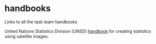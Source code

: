 # handbooks
Links to all the task team handbooks

United Nations Statistics Division (UNSD) [handbook](https://unstats.un.org/bigdata/taskteams/satellite/UNGWG_Satellite_Task_Team_Report_WhiteCover.pdf) for creating statistics using satellite images.
